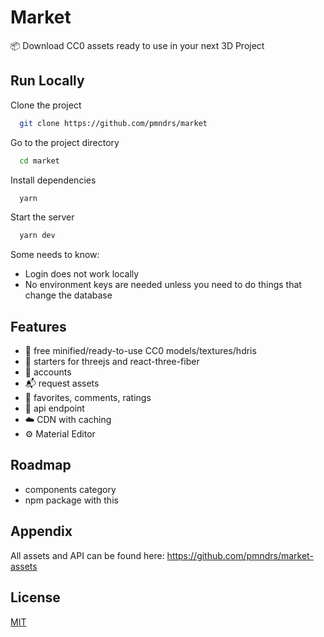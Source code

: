 # Market

📦 Download CC0 assets ready to use in your next 3D Project

## Run Locally

Clone the project

```bash
  git clone https://github.com/pmndrs/market
```

Go to the project directory

```bash
  cd market
```

Install dependencies

```bash
  yarn
```

Start the server

```bash
  yarn dev
```

Some needs to know:

- Login does not work locally
- No environment keys are needed unless you need to do things that change the database

## Features

- 🔎 free minified/ready-to-use CC0 models/textures/hdris
- 🚥 starters for threejs and react-three-fiber
- 👥 accounts
- 📬 request assets
- 🥇 favorites, comments, ratings
- 🔌 api endpoint
- ☁️ CDN with caching
- ⚙️ Material Editor

## Roadmap

- components category
- npm package with this

## Appendix

All assets and API can be found here: https://github.com/pmndrs/market-assets

## License

[MIT](https://choosealicense.com/licenses/mit/)
